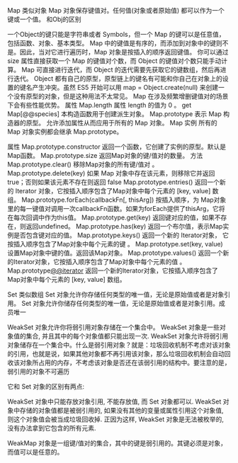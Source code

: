 Map 类似对象
Map 对象保存键值对。任何值(对象或者原始值) 都可以作为一个键或一个值。
和Obj的区别

一个Object的键只能是字符串或者 Symbols，但一个 Map 的键可以是任意值，包括函数、对象、基本类型。
Map 中的键值是有序的，而添加到对象中的键则不是。因此，当对它进行遍历时，Map 对象是按插入的顺序返回键值。
你可以通过 size 属性直接获取一个 Map 的键值对个数，而 Object 的键值对个数只能手动计算。
Map 可直接进行迭代，而 Object 的迭代需要先获取它的键数组，然后再进行迭代。
Object 都有自己的原型，原型链上的键名有可能和你自己在对象上的设置的键名产生冲突。虽然 ES5 开始可以用 map = Object.create(null) 来创建一个没有原型的对象，但是这种用法不太常见。
Map 在涉及频繁增删键值对的场景下会有些性能优势。
属性
Map.length
属性 length 的值为 0 。
get Map[@@species]
本构造函数用于创建派生对象。
Map.prototype
表示 Map 构造器的原型。 允许添加属性从而应用于所有的 Map 对象。
Map 实例
所有的 Map 对象实例都会继承 Map.prototype。

属性
Map.prototype.constructor
返回一个函数，它创建了实例的原型。默认是Map函数。
Map.prototype.size
返回Map对象的键/值对的数量。
方法
Map.prototype.clear()
移除Map对象的所有键/值对 。
Map.prototype.delete(key)
如果 Map 对象中存在该元素，则移除它并返回 true；否则如果该元素不存在则返回 false
Map.prototype.entries()
返回一个新的 Iterator 对象，它按插入顺序包含了Map对象中每个元素的 [key, value] 数组。
Map.prototype.forEach(callbackFn[, thisArg])
按插入顺序，为 Map对象里的每一键值对调用一次callbackFn函数。如果为forEach提供了thisArg，它将在每次回调中作为this值。
Map.prototype.get(key)
返回键对应的值，如果不存在，则返回undefined。
Map.prototype.has(key)
返回一个布尔值，表示Map实例是否包含键对应的值。
Map.prototype.keys()
返回一个新的 Iterator对象， 它按插入顺序包含了Map对象中每个元素的键 。
Map.prototype.set(key, value)
设置Map对象中键的值。返回该Map对象。
Map.prototype.values()
返回一个新的Iterator对象，它按插入顺序包含了Map对象中每个元素的值 。
Map.prototype[@@iterator]()
返回一个新的Iterator对象，它按插入顺序包含了Map对象中每个元素的 [key, value] 数组。



Set 类似数组
 Set 对象允许你存储任何类型的唯一值，无论是原始值或者是对象引用。
Set 对象允许你储存任何类型的唯一值，无论是原始值或者是对象引用。成员唯一

WeakSet 对象允许你将弱引用对象存储在一个集合中。
WeakSet 对象是一些对象值的集合, 并且其中的每个对象值都只能出现一次.
WeakSet 对象允许将弱引用对象储存在一个集合中。什么是弱引用对象？就是：垃圾回收机制不考虑对该对象的引用，也就是说，如果其他对象都不再引用该对象，那么垃圾回收机制会自动回收该对象所占用的内存，不考虑该对象是否还在该弱引用的结构中。要注意的是，弱引用的对象不可遍历


它和 Set 对象的区别有两点:

WeakSet 对象中只能存放对象引用, 不能存放值, 而 Set 对象都可以.
WeakSet 对象中存储的对象值都是被弱引用的, 如果没有其他的变量或属性引用这个对象值, 则这个对象值会被当成垃圾回收掉. 正因为这样, WeakSet 对象是无法被枚举的, 没有办法拿到它包含的所有元素.

WeakMap 对象是一组键/值对的集合，其中的键是弱引用的。其键必须是对象，而值可以是任意的。